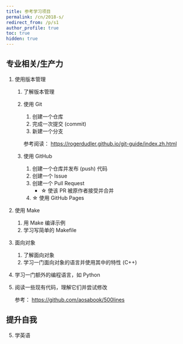 ```yaml
---
title: 参考学习项目
permalink: /cn/2018-s/
redirect_from: /p/s1
author_profile: true
toc: true
hidden: true
---
```


## 专业相关/生产力

1. 使用版本管理
   1. 了解版本管理
   2. 使用 Git
      1. 创建一个仓库
      2. 完成一次提交 (commit)
      3. 新建一个分支

      参考阅读： <https://rogerdudler.github.io/git-guide/index.zh.html>
   3. 使用 GitHub
      1. 创建一个仓库并发布 (push) 代码
      2. 创建一个 Issue
      3. 创建一个 Pull Request
         - ☆ 使该 PR 被原作者接受并合并
      4. ☆ 使用 GitHub Pages
2. 使用 Make
   1. 用 Make 编译示例
   2. 学习写简单的 Makefile
3. 面向对象
   1. 了解面向对象
   2. 学习一门面向对象的语言并使用其中的特性 (C++)
4. 学习一门额外的编程语言，如 Python
5. 阅读一些现有代码，理解它们并尝试修改

   参考： <https://github.com/aosabook/500lines>

## 提升自我

5. 学英语
